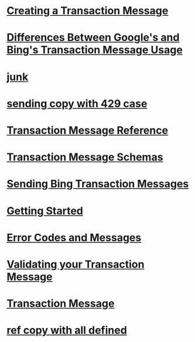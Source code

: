 # [Creating a Transaction Message](creating-a-transaction-message.md)
# [Differences Between Google's and Bing's Transaction Message Usage](differences-between-google-s-and-bing-s-transaction-message-usage.md)
# [junk](junk.md)
# [sending copy with 429 case](sending-copy-with-429-case.md)
# [Transaction Message Reference](transaction-message-reference.md)
# [Transaction Message Schemas](transaction-message-schemas.md)
# [Sending Bing Transaction Messages](sending-bing-transaction-messages.md)
# [Getting Started](getting-started.md)
# [Error Codes and Messages](error-codes-and-messages.md)
# [Validating your Transaction Message](validating-your-transaction-message.md)
# [Transaction Message](transaction-message.md)
# [ref copy with all defined](ref-copy-with-all-defined.md)
